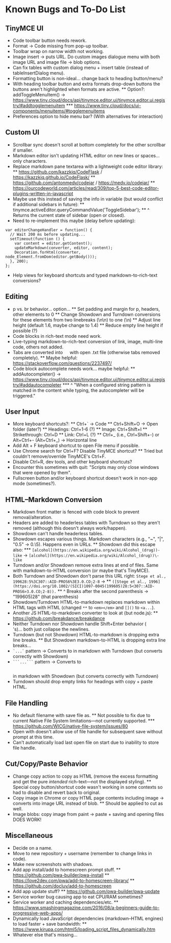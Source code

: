 # Known Bugs and To-Do List

## TinyMCE UI

* Code toolbar button needs rework.
* Format -> Code missing from pop-up toolbar.
* Toolbar wrap on narrow width not working.
* Image insert -> puts URL. Do custom images dialogue menu with both image URL and image file -> blob options.
* Can fix tables with custom dialog menu + insert table (instead of tableInsertDialog menu).
* Formatting button is non-ideal... change back to heading button/menu?
* With heading toolbar button and extra formats drop-down buttons the buttons aren't highlighted when formats are active.
** Option?: addToggleMenuItem() -> https://www.tiny.cloud/docs/api/tinymce.editor.ui/tinymce.editor.ui.registry/#addtogglemenuitem
*** https://www.tiny.cloud/docs/ui-components/menuitems/#togglemenuitems
* Preferences option to hide menu bar? (With alternatives for interaction)

## Custom UI

* Scrollbar sync doesn't scroll at bottom completely for the other scrollbar if smaller.
* Markdown editor isn't updating HTML editor on new lines or spaces... only characters.
* Replace markdown pane textarea with a lightweight code editor library:
** https://github.com/kazzkiq/CodeFlask / https://kazzkiq.github.io/CodeFlask/
** https://github.com/antonmedv/codejar / https://medv.io/codejar/
** https://ourcodeworld.com/articles/read/309/top-5-best-code-editor-plugins-written-in-javascript
* Maybe use this instead of saving the info in variable (but would conflict if additional sidebars in future):
** tinymce.activeEditor.queryCommandValue('ToggleSidebar');
** ^ Returns the current state of sidebar (open or closed).
* Need to re-implement this maybe (delay before updating):
```
var editorChangeHandler = function() {
  // Wait 200 ms before updating...
  setTimeout(function () {
    var content = editor.getContent();
    updateMarkdown(converter, editor, content);
    Decoration.forHtml(converter, node_Element.fromDom(editor.getBody()));
  }, 200);
};
```
* Help views for keyboard shortcuts and typed markdown-to-rich-text conversions?

## Editing

* p vs. br behavior... option...
** Set padding and margin for p, headers, other elements to 0
** Change Showdown and Turndown conversions for these elements from two linebreaks (\n\n) to one (\n)
** Adjust line height (default 1.6, maybe change to 1.4)
** Reduce empty line height if possible (?)
* Code blocks in rich-text mode need work.
* Live-typing markdown-to-rich-text conversion of link, image, multi-line code, others not added.
* Tabs are converted into &emsp; with open .txt file (otherwise tabs removed completely).
** Maybe helpful: https://stackoverflow.com/questions/2237497/
* Code block autocomplete needs work... maybe helpful:
** addAutocompleter() -> https://www.tiny.cloud/docs/api/tinymce.editor.ui/tinymce.editor.ui.registry/#addautocompleter
*** ^ "When a configured string pattern is matched in the content while typing, the autocompleter will be triggered."

## User Input

* More keyboard shortcuts?:
** Ctrl+` -> Code
** Ctrl+Shift+O -> Open folder (later?)
** Headings: Ctrl+1-6 (?)
** Image: Ctrl+Shift+I
** Strikethrough: Ctrl+D
** Link: Ctrl+L (?)
** Ctrl+_ (i.e., Ctrl+Shift+-) or Alt+Ctrl+- (Alt+Ctrl+_) -> Horizontal line
* Add Alt + F keyboard shortcut to open File menu if possible.
* Use Chrome search for Ctrl+F? Disable TinyMCE shortcut?
** Tried but couldn't remove/override TinyMCE's Ctrl+F.
* Disable Ctrl+R, dev tools, and other keyboard shortcuts?
* Encounter this sometimes with quit: "Scripts may only close windows that were opened by them".
* Fullscreen button and/or keyboard shortcut doesn't work in non-app mode (sometimes?).

## HTML–Markdown Conversion

* Markdown front matter is fenced with code block to prevent removal/alteration.
* Headers are added to headerless tables with Turndown so they aren't removed (although this doesn't always work/happen).
* Showdown can't handle headerless tables.
* Showdown escapes various things. Markdown characters (e.g., "~", "|", "0.5" -> 0.\5). Happens even in URLs.
** Showdown did this escape also:
*** `[alcohol](https://en.wikipedia.org/wiki/Alcohol_(drug))-like` -> `[alcohol](https://en.wikipedia.org/wiki/Alcohol_(drug))\-like`
* Turndown and/or Showdown remove extra lines at end of files. Same with markdown-to-HTML conversion (or maybe that's TinyMCE).
* Both Turndown and Showdown don't parse this URL right: `Stege et al., 199628:5%3C307::AID-PROS6%3E3.0.CO;2-8` ->
** `([Stege et al., 1996](https://doi.org/10.1002/(SICI)1097-0045(199605)28:5<307::AID-PROS6>3.0.CO;2-8)).`
** ^ Breaks after the second parenthesis -> "199605)28" (that parenthesis)
* Showdown/Turndown HTML-to-markdown replaces markdown within HTML tags with HTML (changed `**` to `<em></em>` and `[]()` to `<a...`).
* Another JS HTML-to-markdown converter to look at (but node.js):
** https://github.com/breakdance/breakdance
* Neither Turndown nor Showdown handle Shift+Enter behavior (<br >'s)... both just collapse the newlines.
* Turndown (but not Showdown) HTML-to-markdown is dropping extra line breaks.
** But Showdown markdown-to-HTML is dropping extra line breaks...
* ``` `...` ``` pattern -> Converts to <span><code></span></code> in markdown with Turndown (but converts correctly with Showdown)
* ` ```...``` ` pattern -> Converts to <pre></pre> in markdown with Showdown (but converts correctly with Turndown)
* Turndown should drop empty links for headings with copy + paste HTML.

## File Handling

* No default filename with save file as.
** Not possible to fix due to current Native File System limitations—not currently supported.
*** https://github.com/WICG/native-file-system/issues/80
* Open with doesn't allow use of file handle for subsequent save without prompt at this time.
* Can't automatically load last open file on start due to inability to store file handle.

## Cut/Copy/Paste Behavior

* Change copy action to copy as HTML (remove the excess formatting and get the pure *intended* rich-text—not the displayed styling).
** Special copy button/shortcut code wasn't working in some contexts so had to disable and revert back to original.
* Copy image in Chrome or copy HTML page contents including image -> converts into image URL instead of blob.
** Should be applied to cut as well.
* Image blobs: copy image from paint -> paste + saving and opening files DOES WORK!

## Miscellaneous

* Decide on a name.
* Move to new repository + username (remember to change links in code).
* Make new screenshots with shadows.
* Add app install/add to homescreen prompt stuff.
** https://github.com/pwa-builder/pwa-install
** https://love2dev.com/pwa/add-to-homescreen-library/
** https://github.com/docluv/add-to-homescreen
* Add app update stuff?
** https://github.com/pwa-builder/pwa-update
* Service worker bug causing app to eat CPU/RAM sometimes?
* Service worker and caching dependencies/etc.
** https://www.smashingmagazine.com/2016/08/a-beginners-guide-to-progressive-web-apps/
* Dynamically load JavaScript dependencies (markdown–HTML engines) to load faster + save bandwidth:
** https://www.kirupa.com/html5/loading_script_files_dynamically.htm
* Whatever else that's missing...


